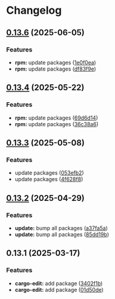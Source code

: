 # Changelog

## [0.13.6](https://github.com/joshuachp/packages/compare/cargo-edit-v0.13.4...cargo-edit-v0.13.6) (2025-06-05)


### Features

* **rpm:** update packages ([1e0f0ea](https://github.com/joshuachp/packages/commit/1e0f0ea15b92d3dcd99aa77bc4e71885340308cf))
* **rpm:** update packages ([df83f9e](https://github.com/joshuachp/packages/commit/df83f9ed9ecf594499dfcdc3fd4e96c1bd5fe3f3))

## [0.13.4](https://github.com/joshuachp/packages/compare/cargo-edit-v0.13.3...cargo-edit-v0.13.4) (2025-05-22)


### Features

* **rpm:** update packages ([69d6d14](https://github.com/joshuachp/packages/commit/69d6d1419060e93f019cc3d412702c85d58e6a2f))
* **rpm:** update packages ([36c38a6](https://github.com/joshuachp/packages/commit/36c38a6b07a9bf44a65c43a1199c6e364ce13ce6))

## [0.13.3](https://github.com/joshuachp/packages/compare/cargo-edit-v0.13.2...cargo-edit-v0.13.3) (2025-05-08)


### Features

* update packages ([053efb2](https://github.com/joshuachp/packages/commit/053efb265c61d1fe9b733158c6314f6f4e10af95))
* update packages ([4f628f8](https://github.com/joshuachp/packages/commit/4f628f85afb1e46b547b90ee7928562a8fa2aecf))

## [0.13.2](https://github.com/joshuachp/packages/compare/cargo-edit-v0.13.1...cargo-edit-v0.13.2) (2025-04-29)


### Features

* **update:** bump all packages ([a37fa5a](https://github.com/joshuachp/packages/commit/a37fa5a29fb355c979c9898fff0ecbdf3269dc93))
* **update:** bump all packages ([85dd19b](https://github.com/joshuachp/packages/commit/85dd19bcb73c06ab7027eda46747b5896b090cf9))

## 0.13.1 (2025-03-17)


### Features

* **cargo-edit:** add package ([3402f1b](https://github.com/joshuachp/packages/commit/3402f1be37a2d15b82df5996cdd0c2de522cc457))
* **cargo-edit:** add package ([01d50de](https://github.com/joshuachp/packages/commit/01d50de2fc4af4d241ea850e52863edb72d70da1))

